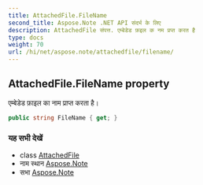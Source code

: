 ```yaml
---
title: AttachedFile.FileName
second_title: Aspose.Note .NET API संदर्भ के लिए
description: AttachedFile संपत्त. एम्बेडेड फ़इल क नम प्रप्त करत है
type: docs
weight: 70
url: /hi/net/aspose.note/attachedfile/filename/
---
```

## AttachedFile.FileName property

एम्बेडेड फ़ाइल का नाम प्राप्त करता है।

```csharp
public string FileName { get; }
```

### यह सभी देखें

* class [AttachedFile](../)
* नाम स्थान [Aspose.Note](../../attachedfile/)
* सभा [Aspose.Note](../../../)


